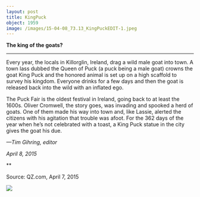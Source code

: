 ```yaml
---
layout: post
title: KingPuck
object: 1959
image: /images/15-04-08_73.13_KingPuckEDIT-1.jpeg
---
```

**The king of the goats?**

****

Every year, the locals in Killorglin, Ireland, drag a wild male goat into town. A town lass dubbed the Queen of Puck (a puck being a male goat) crowns the goat King Puck and the honored animal is set up on a high scaffold to survey his kingdom. Everyone drinks for a few days and then the goat is released back into the wild with an inflated ego. 

The Puck Fair is the oldest festival in Ireland, going back to at least the 1600s. Oliver Cromwell, the story goes, was invading and spooked a herd of goats. One of them made his way into town and, like Lassie, alerted the citizens with his agitation that trouble was afoot. For the 362 days of the year when he’s not celebrated with a toast, a King Puck statue in the city gives the goat his due.

*—Tim Gihring, editor*

*April 8, 2015*

**

Source: QZ.com, April 7, 2015

![]({{siteurl.base}}/images/15-04-08_73.13_KingPuckEDIT-1.jpeg)

